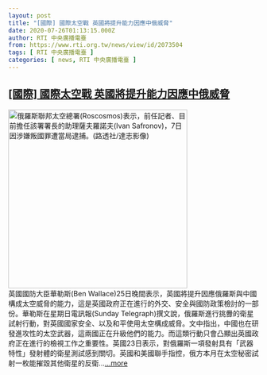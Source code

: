```yaml
---
layout: post
title: "[國際] 國際太空戰 英國將提升能力因應中俄威脅"
date: 2020-07-26T01:13:15.000Z
author: RTI 中央廣播電臺
from: https://www.rti.org.tw/news/view/id/2073504
tags: [ RTI 中央廣播電臺 ]
categories: [ news, RTI 中央廣播電臺 ]
---
```

<!--1595725995000-->
[[國際] 國際太空戰 英國將提升能力因應中俄威脅](https://www.rti.org.tw/news/view/id/2073504)
------

<div>
<img src="https://static.rti.org.tw/assets/thumbnails/2020/07/07/f3427c2514e6e96eca4eb9b1307e9de0.JPG" width="360" alt="俄羅斯聯邦太空總署(Roscosmos)表示，前任記者、目前擔任該署署長的助理薩夫羅諾夫(Ivan Safronov)，7日因涉嫌叛國罪遭當局逮捕。(路透社/達志影像)" title="俄羅斯聯邦太空總署(Roscosmos)表示，前任記者、目前擔任該署署長的助理薩夫羅諾夫(Ivan Safronov)，7日因涉嫌叛國罪遭當局逮捕。(路透社/達志影像)"><br>英國國防大臣華勒斯(Ben Wallace)25日晚間表示，英國將提升因應俄羅斯與中國構成太空威脅的能力，這是英國政府正在進行的外交、安全與國防政策檢討的一部份。華勒斯在星期日電訊報(Sunday Telegraph)撰文說，俄羅斯進行挑釁的衛星試射行動，對英國國家安全、以及和平使用太空構成威脅。文中指出，中國也在研發進攻性的太空武器，這兩國正在升級他們的能力。而這類行動只會凸顯出英國政府正在進行的檢視工作之重要性。英國23日表示，對俄羅斯一項發射具有「武器特性」發射體的衛星測試感到關切。英國和美國聯手指控，俄方本月在太空秘密試射一枚能摧毀其他衛星的反衛...<a target="_blank" href="https://www.rti.org.tw/news/view/id/2073504">...more</a>
</div>

